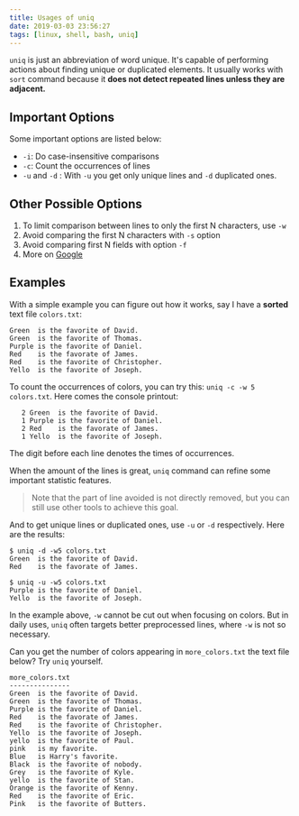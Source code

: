 ```yaml
---
title: Usages of uniq
date: 2019-03-03 23:56:27
tags: [linux, shell, bash, uniq]
---
```


`uniq` is just an abbreviation of word unique. It's capable of performing actions about finding unique or duplicated elements. It usually works with `sort` command because it  **does not detect repeated lines unless they are adjacent.**



##  Important Options

Some important options are listed below:

- `-i`: Do case-insensitive comparisons
- `-c`: Count the occurrences of lines
- `-u` and `-d` : With `-u` you get only unique lines and `-d` duplicated ones.



## Other Possible Options

1. To limit comparison between lines to only the first N characters, use `-w`
2. Avoid comparing the first N characters with `-s` option
3. Avoid comparing first N fields with option `-f`
4. More on [Google](www.google.com)



## Examples

With a simple example you can figure out how it works, say I have a **sorted** text file `colors.txt`:

```
Green  is the favorite of David.
Green  is the favorite of Thomas.
Purple is the favorite of Daniel.
Red    is the favorate of James.
Red    is the favorite of Christopher.
Yello  is the favorite of Joseph.
```

To count the occurrences of colors, you can try this: `uniq -c -w 5 colors.txt`. Here comes the console printout:

```
   2 Green  is the favorite of David.
   1 Purple is the favorite of Daniel.
   2 Red    is the favorate of James.
   1 Yello  is the favorite of Joseph.
```

The digit before each line denotes the times of occurrences.

When the amount of the lines is great, `uniq` command can refine some important statistic features. 

> Note that the part of line avoided is not directly removed, but you can still use other tools to achieve this goal.



And to get unique lines or duplicated ones, use `-u` or `-d` respectively. Here are the results:

```
$ uniq -d -w5 colors.txt
Green  is the favorite of David.
Red    is the favorate of James.

$ uniq -u -w5 colors.txt
Purple is the favorite of Daniel.
Yello  is the favorite of Joseph.
```



In the example above, `-w` cannot be cut out when focusing on colors. But in daily uses, `uniq` often targets better preprocessed lines, where `-w` is not so necessary.



Can you get the number of colors appearing in `more_colors.txt` the text file below? Try `uniq` yourself.

```
more_colors.txt 
---------------
Green  is the favorite of David.
Green  is the favorite of Thomas.
Purple is the favorite of Daniel.
Red    is the favorate of James.
Red    is the favorite of Christopher.
Yello  is the favorite of Joseph.
yello  is the favorite of Paul.
pink   is my favorite.
Blue   is Harry's favorite.
Black  is the favorite of nobody.
Grey   is the favorite of Kyle.
yello  is the favorite of Stan.
Orange is the favorite of Kenny.
Red    is the favorite of Eric.
Pink   is the favorite of Butters.
```

